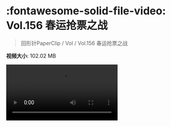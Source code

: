 # :fontawesome-solid-file-video: Vol.156 春运抢票之战

> 回形针PaperClip / Vol / Vol.156 春运抢票之战

**视频大小**: 102.02 MB

<div class="video"><video src="https://file.hsyhx.top/archive/PaperClip/Vol/156.mp4" controls preload>🤔 您的浏览器不支持 video 标签</video></div>